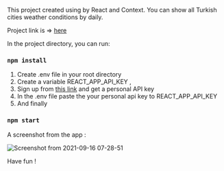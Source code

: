 This project created using by React and Context.
You can show all Turkish cities weather conditions by daily.

Project link is => [here](https://historical-tail.surge.sh/)

In the project directory, you can run:

### `npm install`

1) Create .env file in your root directory
2) Create a variable REACT_APP_API_KEY , 
3) Sign up from [this link](https://openweathermap.org/api) and get a personal API key
4) In the .env file paste the your personal api key to REACT_APP_API_KEY 
5) And finally

### `npm start`

A screenshot from the app :

![Screenshot from 2021-09-16 07-28-51](https://user-images.githubusercontent.com/43846788/133631722-fdb56429-1613-4a0a-b97f-75a899f0d20c.png)
 
 Have fun !

